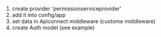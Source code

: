1. create provider 'permissionserviceprovider'
2. add it into config/app 
3. set data in Apiconnect middleware (custome middleware)
4. create Auth model (see example)
